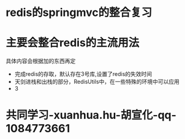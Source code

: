 # redis的springmvc的整合复习

# 主要会整合redis的主流用法

具体内容会根据加的东西再定
   *  完成redis的存取，默认存在3号库,设置了redis的失效时间
   *  天剑进栈和出栈的部分，RedisUtils中，在一些特殊的环境中可以应用
   *  3

# 共同学习-xuanhua.hu-胡宣化-qq-1084773661